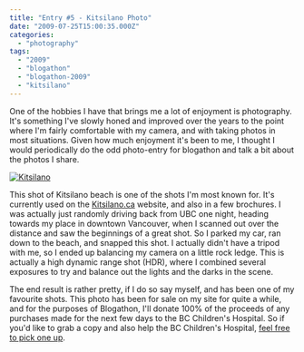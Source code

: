```yaml
---
title: "Entry #5 - Kitsilano Photo"
date: "2009-07-25T15:00:35.000Z"
categories: 
  - "photography"
tags: 
  - "2009"
  - "blogathon"
  - "blogathon-2009"
  - "kitsilano"
---
```


One of the hobbies I have that brings me a lot of enjoyment is photography. It's something I've slowly honed and improved over the years to the point where I'm fairly comfortable with my camera, and with taking photos in most situations. Given how much enjoyment it's been to me, I thought I would periodically do the odd photo-entry for blogathon and talk a bit about the photos I share.

[![Kitsilano](http://farm1.static.flickr.com/126/369458022_dfa8a474b4.jpg?v=0)](http://www.flickr.com/photos/duanestorey/369458022/)

This shot of Kitsilano beach is one of the shots I'm most known for. It's currently used on the [Kitsilano.ca](http://kitsilano.ca) website, and also in a few brochures. I was actually just randomly driving back from UBC one night, heading towards my place in downtown Vancouver, when I scanned out over the distance and saw the beginnings of a great shot. So I parked my car, ran down to the beach, and snapped this shot. I actually didn't have a tripod with me, so I ended up balancing my camera on a little rock ledge. This is actually a high dynamic range shot (HDR), where I combined several exposures to try and balance out the lights and the darks in the scene.

The end result is rather pretty, if I do so say myself, and has been one of my favourite shots. This photo has been for sale on my site for quite a while, and for the purposes of Blogathon, I'll donate 100% of the proceeds of any purchases made for the next few days to the BC Children's Hospital. So if you'd like to grab a copy and also help the BC Children's Hospital, [feel free to pick one up](http://duanestorey.smugmug.com/gallery/3418360_rtJCf/1/192371532_iK6t8#192371532_iK6t8).
